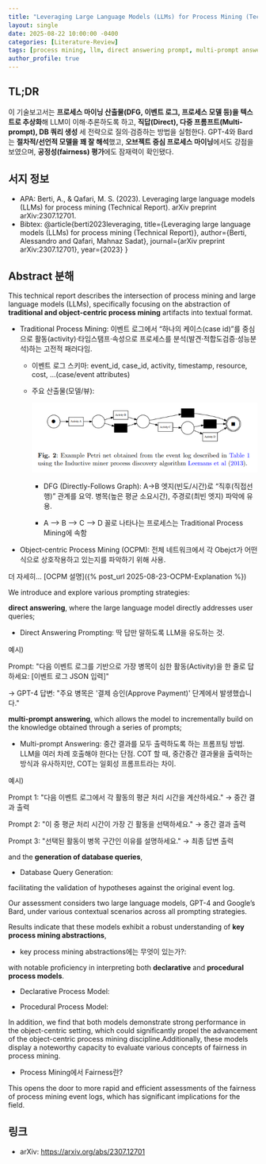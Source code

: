 ```yaml
---
title: "Leveraging Large Language Models (LLMs) for Process Mining (Technical Report)"
layout: single
date: 2025-08-22 10:00:00 -0400
categories: [Literature-Review]
tags: [process mining, llm, direct answering prompt, multi-prompt answering, database query generation]
author_profile: true
---
```

## TL;DR
이 기술보고서는 **프로세스 마이닝 산출물(DFG, 이벤트 로그, 프로세스 모델 등)을 텍스트로 추상화**해 LLM이 이해·추론하도록 하고, **직답(Direct), 다중 프롬프트(Multi-prompt), DB 쿼리 생성** 세 전략으로 질의·검증하는 방법을 실험한다. GPT-4와 Bard는 **절차적/선언적 모델을 꽤 잘 해석**했고, **오브젝트 중심 프로세스 마이닝**에서도 강점을 보였으며, **공정성(fairness) 평가**에도 잠재력이 확인됐다.

## 서지 정보
- APA: Berti, A., & Qafari, M. S. (2023). Leveraging large language models (LLMs) for process mining (Technical Report). arXiv preprint arXiv:2307.12701.
- Bibtex: @article{berti2023leveraging,
  title={Leveraging large language models (LLMs) for process mining (Technical Report)},
  author={Berti, Alessandro and Qafari, Mahnaz Sadat},
  journal={arXiv preprint arXiv:2307.12701},
  year={2023}
}

## Abstract 분해
This technical report describes the intersection of process mining and large language models (LLMs), specifically focusing on the abstraction of **traditional and object-centric process mining** artifacts into textual format. 

- Traditional Process Mining: 이벤트 로그에서 “하나의 케이스(case id)”를 중심으로 활동(activity)·타임스탬프·속성으로 프로세스를 분석(발견·적합도검증·성능분석)하는 고전적 패러다임.

    - 이벤트 로그 스키마: event_id, case_id, activity, timestamp, resource, cost, …(case/event attributes) 
    
    - 주요 산출물(모델/뷰):

        ![procedural](./img/procedural_process_model.PNG)
    
        - DFG (Directly-Follows Graph): A→B 엣지(빈도/시간)로 “직후(직접선행)” 관계를 요약. 병목(높은 평균 소요시간), 주경로(최빈 엣지) 파악에 유용. 
        
        - A --> B --> C --> D 꼴로 나타나는 프로세스는 Traditional Process Mining에 속함

        
- Object-centric Process Mining (OCPM): 전체 네트워크에서 각 Obejct가 어떤 식으로 상호작용하고 있는지를 파악하기 위해 사용.

더 자세히... [OCPM 설명]({% post_url 2025-08-23-OCPM-Explanation %})

We introduce and explore various prompting strategies: 

**direct answering**, where the large language model directly addresses user queries; 

- Direct Answering Prompting: 딱 답만 말하도록 LLM을 유도하는 것.

예시)

Prompt:
"다음 이벤트 로그를 기반으로 가장 병목이 심한 활동(Activity)을 한 줄로 답하세요:
[이벤트 로그 JSON 입력]"

→ GPT-4 답변:
"주요 병목은 '결제 승인(Approve Payment)' 단계에서 발생했습니다."


**multi-prompt answering**, which allows the model to incrementally build on the knowledge obtained through a series of prompts; 

- Multi-prompt Answering: 중간 결과를 모두 출력하도록 하는 프롬프팅 방법. LLM을 여러 차례 호출해야 한다는 단점. COT 할 때, 중간중간 결과물을 출력하는 방식과 유사하지만, COT는 일회성 프롬프트라는 차이. 

예시)

Prompt 1:
"다음 이벤트 로그에서 각 활동의 평균 처리 시간을 계산하세요."
→ 중간 결과 출력

Prompt 2:
"이 중 평균 처리 시간이 가장 긴 활동을 선택하세요."
→ 중간 결과 출력

Prompt 3:
"선택된 활동이 병목 구간인 이유를 설명하세요."
→ 최종 답변 출력

and the **generation of database queries**, 

- Database Query Generation:

facilitating the validation of hypotheses against the original event log. 

Our assessment considers two large language models, GPT-4 and Google’s Bard, under various contextual scenarios across all prompting strategies. 

Results indicate that these models exhibit a robust understanding of **key process mining abstractions**, 

- key process mining abstractions에는 무엇이 있는가?:

with notable proficiency in interpreting both **declarative** and **procedural process models**. 

- Declarative Process Model:

- Procedural Process Model:

In addition, we find that both models demonstrate strong performance in the object-centric setting, which could significantly propel the advancement of the object-centric process mining discipline.Additionally, these models display a noteworthy capacity to evaluate various concepts of fairness in process mining. 

- Process Mining에서 Fairness란?

This opens the door to more rapid and efficient assessments of the fairness of process mining event logs, which has significant implications for the field.


## 링크
- arXiv: https://arxiv.org/abs/2307.12701